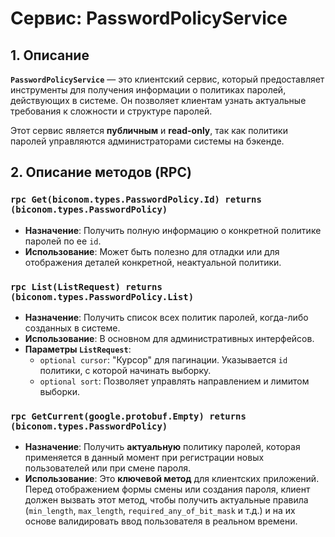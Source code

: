 # Сервис: PasswordPolicyService

## 1. Описание

**`PasswordPolicyService`** — это клиентский сервис, который предоставляет инструменты для получения информации о политиках паролей, действующих в системе. Он позволяет клиентам узнать актуальные требования к сложности и структуре паролей.

Этот сервис является **публичным** и **read-only**, так как политики паролей управляются администраторами системы на бэкенде.

## 2. Описание методов (RPC)

### `rpc Get(biconom.types.PasswordPolicy.Id) returns (biconom.types.PasswordPolicy)`
- **Назначение**: Получить полную информацию о конкретной политике паролей по ее `id`.
- **Использование**: Может быть полезно для отладки или для отображения деталей конкретной, неактуальной политики.

### `rpc List(ListRequest) returns (biconom.types.PasswordPolicy.List)`
- **Назначение**: Получить список всех политик паролей, когда-либо созданных в системе.
- **Использование**: В основном для административных интерфейсов.
- **Параметры `ListRequest`**:
  - `optional cursor`: "Курсор" для пагинации. Указывается `id` политики, с которой начинать выборку.
  - `optional sort`: Позволяет управлять направлением и лимитом выборки.

### `rpc GetCurrent(google.protobuf.Empty) returns (biconom.types.PasswordPolicy)`
- **Назначение**: Получить **актуальную** политику паролей, которая применяется в данный момент при регистрации новых пользователей или при смене пароля.
- **Использование**: Это **ключевой метод** для клиентских приложений. Перед отображением формы смены или создания пароля, клиент должен вызвать этот метод, чтобы получить актуальные правила (`min_length`, `max_length`, `required_any_of_bit_mask` и т.д.) и на их основе валидировать ввод пользователя в реальном времени.